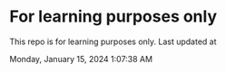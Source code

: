 # For learning purposes only
This repo is for learning purposes only.
Last updated at

Monday, January 15, 2024 1:07:38 AM

